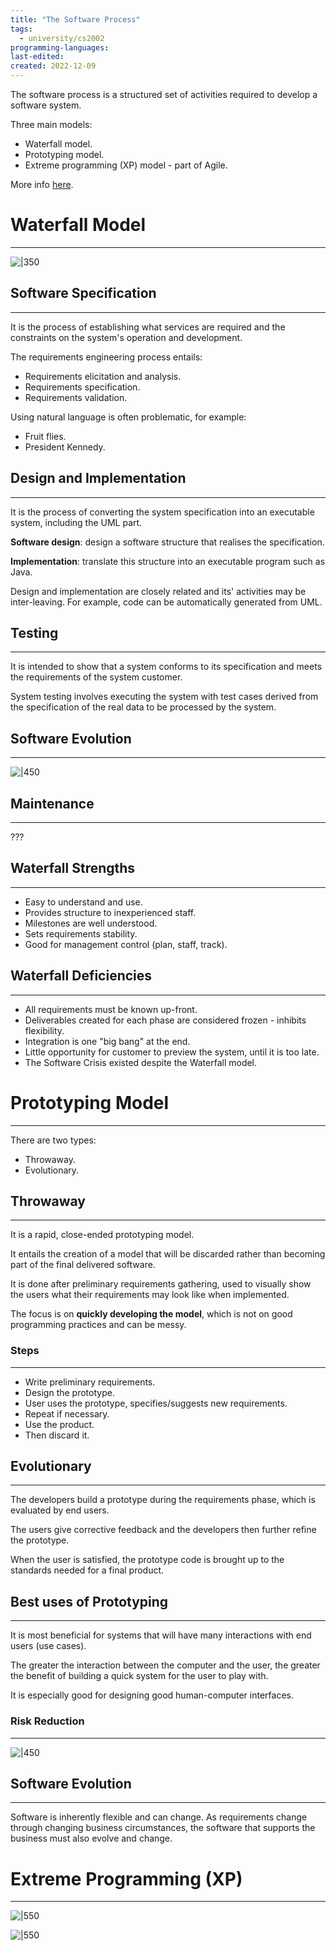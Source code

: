 ```yaml
---
title: "The Software Process"
tags:
  - university/cs2002
programming-languages:
last-edited:
created: 2022-12-09
---
```

The software process is a structured set of activities required to develop a software system.

Three main models:
- Waterfall model.
- Prototyping model.
- Extreme programming (XP) model - part of Agile.

More info [here](notes/university/cs2003/user-centred-design.md).

# Waterfall Model
---
![|350](notes/images/Screenshot%202022-12-14%20at%2011.27.13.png)

## Software Specification
---
It is the process of establishing what services are required and the constraints on the system's operation and development.

The requirements engineering process entails:
- Requirements elicitation and analysis.
- Requirements specification.
- Requirements validation.

Using natural language is often problematic, for example:
- Fruit flies.
- President Kennedy.

## Design and Implementation
---
It is the process of converting the system specification into an executable system, including the UML part.

**Software design**: design a software structure that realises the specification.

**Implementation**: translate this structure into an executable program such as Java.

Design and implementation are closely related and its' activities may be inter-leaving. For example, code can be automatically generated from UML.

## Testing
---
It is intended to show that a system conforms to its specification and meets the requirements of the system customer.

System testing involves executing the system with test cases derived from the specification of the real data to be processed by the system.

## Software Evolution
---
![|450](notes/images/Screenshot%202022-12-14%20at%2011.34.36.png)

## Maintenance
---
???

## Waterfall Strengths
---
- Easy to understand and use.
- Provides structure to inexperienced staff.
- Milestones are well understood.
- Sets requirements stability.
- Good for management control (plan, staff, track).

## Waterfall Deficiencies
---
- All requirements must be known up-front.
- Deliverables created for each phase are considered frozen - inhibits flexibility.
- Integration is one "big bang" at the end.
- Little opportunity for customer to preview the system, until it is too late.
- The Software Crisis existed despite the Waterfall model.

# Prototyping Model
---
There are two types:
- Throwaway.
- Evolutionary.

## Throwaway
---
It is a rapid, close-ended prototyping model.

It entails the creation of a model that will be discarded rather than becoming part of the final delivered software.

It is done after preliminary requirements gathering, used to visually show the users what their requirements may look like when implemented.

The focus is on **quickly developing the model**, which is not on good programming practices and can be messy.

### Steps
---
- Write preliminary requirements.
- Design the prototype.
- User uses the prototype, specifies/suggests new requirements.
- Repeat if necessary.
- Use the product.
- Then discard it.

## Evolutionary
---
The developers build a prototype during the requirements phase, which is evaluated by end users.

The users give corrective feedback and the developers then further refine the prototype.

When the user is satisfied, the prototype code is brought up to the standards needed for a final product.

## Best uses of Prototyping
---
It is most beneficial for systems that will have many interactions with end users (use cases).

The greater the interaction between the computer and the user, the greater the benefit of building a quick system for the user to play with.

It is especially good for designing good human-computer interfaces.

### Risk Reduction
---
![|450](notes/images/Screenshot%202022-12-14%20at%2011.44.21.png)

## Software Evolution
---
Software is inherently flexible and can change. As requirements change through changing business circumstances, the software that supports the business must also evolve and change.

# Extreme Programming (XP)
---
![|550](notes/images/Screenshot%202022-12-14%20at%2011.45.58.png)

![|550](notes/images/Screenshot%202022-12-14%20at%2011.46.09.png)